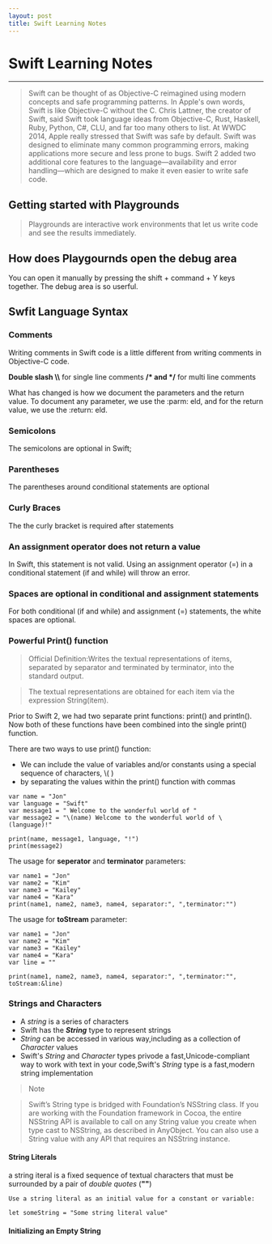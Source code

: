 ```yaml
---
layout: post
title: Swift Learning Notes
---
```


# Swift Learning Notes
---
>Swift can be thought of as Objective-C reimagined using modern concepts and safe programming patterns. In Apple's own words, Swift is like Objective-C without
the C. Chris Lattner, the creator of Swift, said Swift took language ideas from Objective-C, Rust, Haskell, Ruby, Python, C#, CLU, and far too many others to list. At WWDC 2014, Apple really stressed that Swift was safe by default. Swift was designed to eliminate many common programming errors, making applications more secure and less prone to bugs. Swift 2 added two additional core features to the language—availability and error handling—which are designed to make it even easier to write safe code.

## Getting started with Playgrounds

>Playgrounds are interactive work environments that let us write code and see
the results immediately.

## How does Playgournds open the debug area

You can open it manually by pressing the shift + command + Y keys together. The debug area is so userful.

## Swfit Language Syntax

### Comments

Writing comments in Swift code is a little different from writing comments in Objective-C code. 

**Double slash \\\\** for single line comments
**/\* and \*/** for multi line comments

What has changed is how we document the parameters and the return value. To document any parameter, we use the :parm:  eld, and for the return value, we use the :return:  eld.

### Semicolons
The semicolons are optional in Swift;

### Parentheses
The parentheses around conditional statements are optional

### Curly Braces
The the curly bracket is required after statements

### An assignment operator does not return a value
In Swift, this statement is not valid. Using an assignment operator (=) in a conditional statement (if and while) will throw an error. 

### Spaces are optional in conditional and assignment statements
For both conditional (if and while) and assignment (=) statements, the white spaces are optional.

### Powerful Print() function
>Official Definition:Writes the textual representations of items, separated by separator and terminated by terminator, into the standard output.

>The textual representations are obtained for each item via the expression String(item).

Prior to Swift 2, we had two separate print functions: print() and println(). Now both of these functions have been combined into the single print() function.

There are two ways to use print() function:

- We can include the value of variables and/or constants using a special sequence of characters, \\( )
- by separating the values within the print() function with commas
   
```swifty
var name = "Jon"
var language = "Swift"
var message1 = " Welcome to the wonderful world of "
var message2 = "\(name) Welcome to the wonderful world of \(language)!"

print(name, message1, language, "!")
print(message2)
```

The usage for **seperator** and **terminator** parameters:


```swifty
var name1 = "Jon"
var name2 = "Kim"
var name3 = "Kailey"
var name4 = "Kara"
print(name1, name2, name3, name4, separator:", ",terminator:"")
```

The usage for **toStream** parameter:

```
var name1 = "Jon"
var name2 = "Kim"
var name3 = "Kailey"
var name4 = "Kara"
var line = ""

print(name1, name2, name3, name4, separator:", ",terminator:"", toStream:&line)
```
### Strings and Characters

- A *string* is a series of characters
- Swift has the ***String*** type to represent strings
- *String* can be accessed in various way,including as a collection of *Character* values
- Swift's *String* and *Character* types privode a fast,Unicode-compliant way to work with text in your code,Swift's *String* type is a fast,modern string implementation

>Note

>Swift’s String type is bridged with Foundation’s NSString class. If you are working with the Foundation framework in Cocoa, the entire NSString API is available to call on any String value you create when type cast to NSString, as described in AnyObject. You can also use a String value with any API that requires an NSString instance.


#### String Literals

a string iteral is a fixed sequence of textual characters that must be surrounded by a pair of *double quotes* (**""**)

```
Use a string literal as an initial value for a constant or variable:

let someString = "Some string literal value"
```

#### Initializing an Empty String

